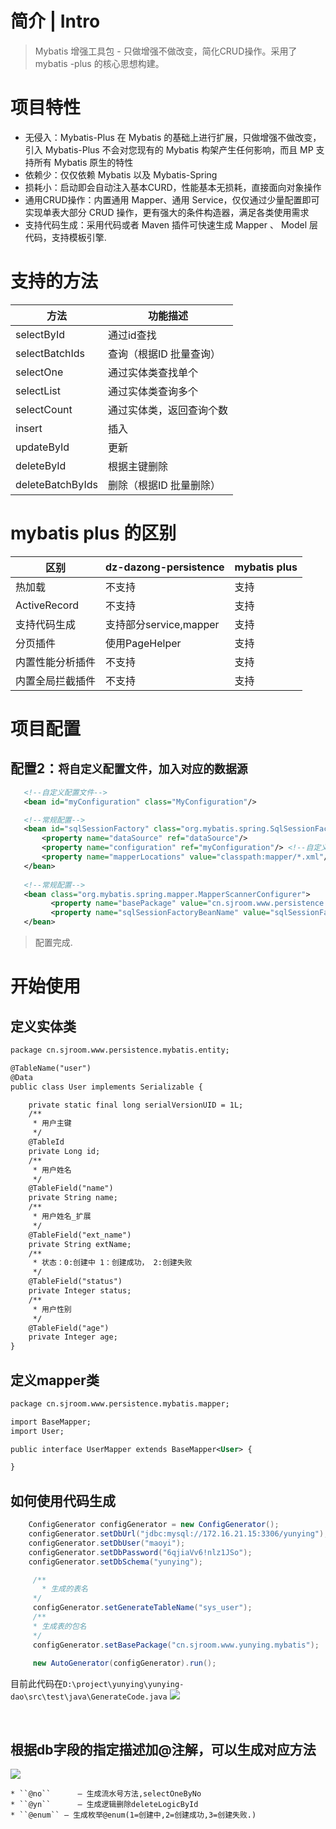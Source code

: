 # 简介 | Intro

> Mybatis 增强工具包 - 只做增强不做改变，简化CRUD操作。采用了mybatis -plus 的核心思想构建。

# 项目特性
* 无侵入：Mybatis-Plus 在 Mybatis 的基础上进行扩展，只做增强不做改变，引入 Mybatis-Plus 不会对您现有的 Mybatis 构架产生任何影响，而且 MP 支持所有 Mybatis 原生的特性
* 依赖少：仅仅依赖 Mybatis 以及 Mybatis-Spring
* 损耗小：启动即会自动注入基本CURD，性能基本无损耗，直接面向对象操作
* 通用CRUD操作：内置通用 Mapper、通用 Service，仅仅通过少量配置即可实现单表大部分 CRUD 操作，更有强大的条件构造器，满足各类使用需求
* 支持代码生成：采用代码或者 Maven 插件可快速生成 Mapper 、 Model 层代码，支持模板引擎.

# 支持的方法
| 方法             | 功能描述  |
| ---------------- | ---------------------- |
| selectById       | 通过id查找             |
| selectBatchIds   | 查询（根据ID 批量查询）  |
| selectOne   | 通过实体类查找单个  |
| selectList   | 通过实体类查询多个  |
| selectCount   | 通过实体类，返回查询个数  |
| insert   | 插入  |
| updateById   | 更新  |
| deleteById   | 根据主键删除  |
| deleteBatchByIds   | 删除（根据ID 批量删除）  |

# mybatis plus 的区别

| 区别             | dz-dazong-persistence  | mybatis plus |
| ---------------- | ---------------------- | ------------ |
| 热加载           | 不支持                 | 支持         |
| ActiveRecord     | 不支持                 | 支持         |
| 支持代码生成     | 支持部分service,mapper | 支持         |
| 分页插件         | 使用PageHelper         | 支持         |
| 内置性能分析插件 | 不支持                 | 支持         |
| 内置全局拦截插件 | 不支持                 | 支持         |

# 项目配置



 ## 配置2：```将自定义配置文件，加入对应的数据源```
 ```xml
    <!--自定义配置文件-->
    <bean id="myConfiguration" class="MyConfiguration"/>

    <!--常规配置-->
    <bean id="sqlSessionFactory" class="org.mybatis.spring.SqlSessionFactoryBean">
        <property name="dataSource" ref="dataSource"/>
        <property name="configuration" ref="myConfiguration"/> <!--自定义配置文件-->
        <property name="mapperLocations" value="classpath:mapper/*.xml"/>
    </bean>
    
    <!--常规配置-->
    <bean class="org.mybatis.spring.mapper.MapperScannerConfigurer">
          <property name="basePackage" value="cn.sjroom.www.persistence.mybatis.mapper"/>
          <property name="sqlSessionFactoryBeanName" value="sqlSessionFactory"/>
    </bean>
 ```
 > 配置完成.



# 开始使用

## 定义实体类
```xml
package cn.sjroom.www.persistence.mybatis.entity;

@TableName("user")
@Data
public class User implements Serializable {

    private static final long serialVersionUID = 1L;
    /**
     * 用户主键
     */
    @TableId
    private Long id;
    /**
     * 用户姓名
     */
    @TableField("name")
    private String name;
    /**
     * 用户姓名_扩展
     */
    @TableField("ext_name")
    private String extName;
    /**
     * 状态：0:创建中 1：创建成功， 2:创建失败
     */
    @TableField("status")
    private Integer status;
    /**
     * 用户性别
     */
    @TableField("age")
    private Integer age;
}

```
## 定义mapper类
```xml
package cn.sjroom.www.persistence.mybatis.mapper;

import BaseMapper;
import User;

public interface UserMapper extends BaseMapper<User> {

}

```


## 如何使用代码生成

  ```java
      ConfigGenerator configGenerator = new ConfigGenerator();
      configGenerator.setDbUrl("jdbc:mysql://172.16.21.15:3306/yunying");
      configGenerator.setDbUser("maoyi");
      configGenerator.setDbPassword("6qjiaVv6!nlz1JSo");
      configGenerator.setDbSchema("yunying");

       /**
         * 生成的表名
       */
       configGenerator.setGenerateTableName("sys_user");
       /**
       * 生成表的包名
       */
       configGenerator.setBasePackage("cn.sjroom.www.yunying.mybatis");
    
       new AutoGenerator(configGenerator).run();
  ```
  目前此代码在`D:\project\yunying\yunying-dao\src\test\java\GenerateCode.java`
  ![](https://git.dazong.com/platform/dz-common-project/uploads/babdf6498129fdb53081d669c9bc2e9d/QQ%E6%88%AA%E5%9B%BE20180312181057.png)

  ​

## 根据db字段的指定描述加@注解，可以生成对应方法
  ![](https://git.dazong.com/platform/dz-common-project/uploads/e3d73f783e682b64666ec2fbd42da874/QQ%E6%88%AA%E5%9B%BE20180313135103.png)

    * ``@no``      — 生成流水号方法,selectOneByNo
    * ``@yn``      — 生成逻辑删除deleteLogicById
    * ``@enum`` — 生成枚举@enum(1=创建中,2=创建成功,3=创建失败.)

